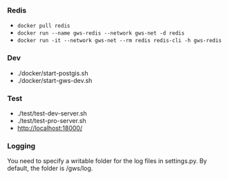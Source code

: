 ### Redis

- `docker pull redis`
- `docker run --name gws-redis --network gws-net -d redis`
- `docker run -it --network gws-net --rm redis redis-cli -h gws-redis`

### Dev

- ./docker/start-postgis.sh
- ./docker/start-gws-dev.sh

### Test

- ./test/test-dev-server.sh
- ./test/test-pro-server.sh
- <http://localhost:18000/>

### Logging

You need to specify a writable folder for the log files in settings.py. By default, the folder is /gws/log.